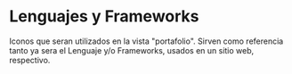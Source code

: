 # Lenguajes y Frameworks

Iconos que seran utilizados en la vista "portafolio". Sirven como referencia tanto ya sera el Lenguaje y/o Frameworks, usados en un sitio web, respectivo.
